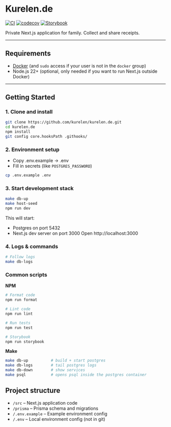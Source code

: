 # Kurelen.de

[![CI](https://github.com/kurelen/kurelen.de/actions/workflows/ci.yml/badge.svg?branch=main)](https://github.com/kurelen/kurelen.de/actions/workflows/ci.yml)
[![codecov](https://codecov.io/gh/kurelen/kurelen.de/branch/main/graph/badge.svg)](https://codecov.io/gh/kurelen/kurelen.de)
[![Storybook](https://img.shields.io/badge/Storybook-live-ff4785?logo=storybook)](https://kurelen.github.io/kurelen.de/)

Private Next.js application for family. Collect and share receipts.

---

## Requirements

- [Docker](https://docs.docker.com/get-docker/) (and `sudo` access if your user is not in the `docker` group)
- Node.js 22+ (optional, only needed if you want to run Next.js outside Docker)

---

## Getting Started

### 1. Clone and install

```bash
git clone https://github.com/kurelen/kurelen.de.git
cd kurelen.de
npm install
git config core.hooksPath .githooks/
```

### 2. Environment setup

- Copy .env.example → .env
- Fill in secrets (like `POSTGRES_PASSWORD`)

```bash
cp .env.example .env
```

### 3. Start development stack

```bash
make db-up
make host-seed
npm run dev
```

This will start:

- Postgres on port 5432
- Next.js dev server on port 3000
  Open http://localhost:3000

### 4. Logs & commands

```bash
# Follow logs
make db-logs
```

### Common scripts

**NPM**

```bash
# Format code
npm run format

# Lint code
npm run lint

# Run tests
npm run test

# Storybook
npm run storybook
```

**Make**

```bash
make db-up          # build + start postgres
make db-logs        # tail postgres logs
make db-down        # show services
make psql           # opens psql inside the postgres container
```

## Project structure

- `/src` – Next.js application code
- `/prisma` – Prisma schema and migrations
- `/.env.example` – Example environment config
- `/.env` – Local environment config (not in git)
